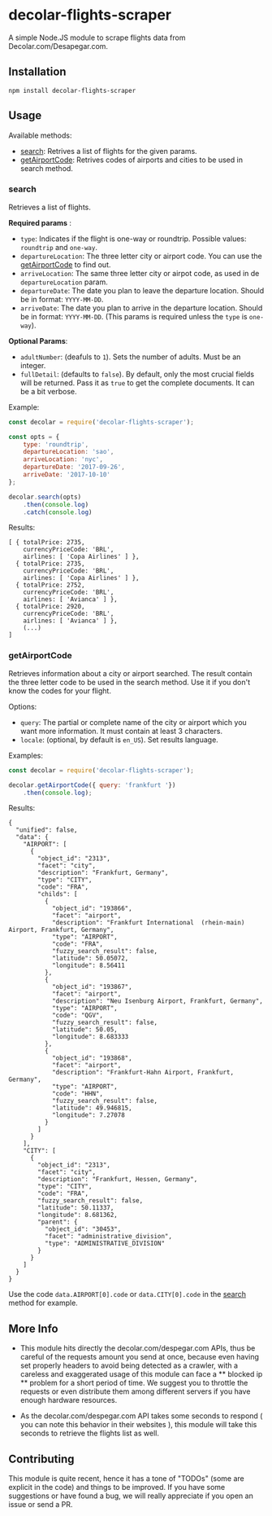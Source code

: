 # decolar-flights-scraper
A simple Node.JS module to scrape flights data from Decolar.com/Desapegar.com.

## Installation

```
npm install decolar-flights-scraper
```

## Usage

Available methods:

* [search](#search): Retrives a list of flights for the given params.
* [getAirportCode](#getAirportCode): Retrives codes of airports and cities to be used in search method.

### search

Retrieves a list of flights.

**Required params** :

* `type`: Indicates if the flight is one-way or roundtrip. Possible values: `roundtrip` and `one-way`.
* `departureLocation`: The three letter city or airport code. You can use the [getAirportCode](#getAirportCode) to find out.
* `arriveLocation`:  The same three letter city or airpot code, as used in de `departureLocation` param.
* `departureDate`: The date you plan to leave the departure location. Should be in format: `YYYY-MM-DD`.
* `arriveDate`: The date you plan to arrive in the departure location. Should be in format: `YYYY-MM-DD`. (This params is required unless the `type` is `one-way`).

**Optional Params**:

* `adultNumber`: (deafuls to `1`). Sets the number of adults. Must be an integer.
* `fullDetail`: (defaults to `false`). By default, only the most crucial fields will be returned. Pass it as `true` to get the complete documents. It can be a bit verbose. 

Example:

```js
const decolar = require('decolar-flights-scraper');

const opts = {
    type: 'roundtrip',
    departureLocation: 'sao',
    arriveLocation: 'nyc',
    departureDate: '2017-09-26',
    arriveDate: '2017-10-10'
};

decolar.search(opts)
    .then(console.log)
    .catch(console.log)
```

Results: 

```
[ { totalPrice: 2735,
    currencyPriceCode: 'BRL',
    airlines: [ 'Copa Airlines' ] },
  { totalPrice: 2735,
    currencyPriceCode: 'BRL',
    airlines: [ 'Copa Airlines' ] },
  { totalPrice: 2752,
    currencyPriceCode: 'BRL',
    airlines: [ 'Avianca' ] },
  { totalPrice: 2920,
    currencyPriceCode: 'BRL',
    airlines: [ 'Avianca' ] },
    (...)
]
```

### getAirportCode ###

Retrieves information about a city or airport searched. The result contain the three letter code to be used in the search method. Use it if you don't know the codes for your flight.

Options:

* `query`: The partial or complete name of the city or airport which you want more information. It must contain at least 3 characters. 
* `locale`: (optional, by default is `en_US`). Set results language. 

Examples: 

```js
const decolar = require('decolar-flights-scraper');

decolar.getAirportCode({ query: 'frankfurt '})
    .then(console.log);
```

Results: 

```
{
  "unified": false,
  "data": {
    "AIRPORT": [
      {
        "object_id": "2313",
        "facet": "city",
        "description": "Frankfurt, Germany",
        "type": "CITY",
        "code": "FRA",
        "childs": [
          {
            "object_id": "193866",
            "facet": "airport",
            "description": "Frankfurt International  (rhein-main) Airport, Frankfurt, Germany",
            "type": "AIRPORT",
            "code": "FRA",
            "fuzzy_search_result": false,
            "latitude": 50.05072,
            "longitude": 8.56411
          },
          {
            "object_id": "193867",
            "facet": "airport",
            "description": "Neu Isenburg Airport, Frankfurt, Germany",
            "type": "AIRPORT",
            "code": "QGV",
            "fuzzy_search_result": false,
            "latitude": 50.05,
            "longitude": 8.683333
          },
          {
            "object_id": "193868",
            "facet": "airport",
            "description": "Frankfurt-Hahn Airport, Frankfurt, Germany",
            "type": "AIRPORT",
            "code": "HHN",
            "fuzzy_search_result": false,
            "latitude": 49.946815,
            "longitude": 7.27078
          }
        ]
      }
    ],
    "CITY": [
      {
        "object_id": "2313",
        "facet": "city",
        "description": "Frankfurt, Hessen, Germany",
        "type": "CITY",
        "code": "FRA",
        "fuzzy_search_result": false,
        "latitude": 50.11337,
        "longitude": 8.681362,
        "parent": {
          "object_id": "30453",
          "facet": "administrative_division",
          "type": "ADMINISTRATIVE_DIVISION"
        }
      }
    ]
  }
}
```

Use the code `data.AIRPORT[0].code` or `data.CITY[0].code` in the [search](#search) method for example. 

## More Info

* This module hits directly the decolar.com/despegar.com APIs, thus be careful of the requests amount you send at once, because even having set properly headers to avoid being detected as a crawler, with a careless and exaggerated usage of this module can face a ** blocked ip ** problem for a short period of time. We suggest you to throttle the requests or even distribute them among different servers if you have enough hardware resources.

* As the decolar.com/despegar.com API takes some seconds to respond ( you can note this behavior in their websites ), this module will take this seconds to retrieve the flights list as well. 

## Contributing

This module is quite recent, hence it has a tone of "TODOs" (some are explicit in the code) and things to be improved. If you have some suggestions or have found a bug, we will really appreciate if you open an issue or send a PR.
